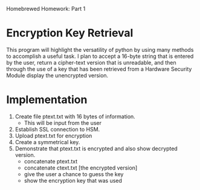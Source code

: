 Homebrewed Homework: Part 1


Encryption Key Retrieval
========================

This program will highlight the versatility of python by using many methods
to accomplish a useful task.  I plan to accept a 16-byte string that is
entered by the user, return a cipher-text version that is unreadable, and 
then through the use of a key that has been retrieved from a Hardware 
Security Module display the unencrypted version.

Implementation
========================
1. Create file ptext.txt with 16 bytes of information.
      - This will be input from the user
2. Establish SSL connection to HSM.
3. Upload ptext.txt for encryption
4. Create a symmetrical key.
5. Demonstrate that ptext.txt is encrypted and also show decrypted version.
      - concatenate ptext.txt
      - concatenate ctext.txt [the encrypted version]
      - give the user a chance to guess the key
      - show the encryption key that was used
